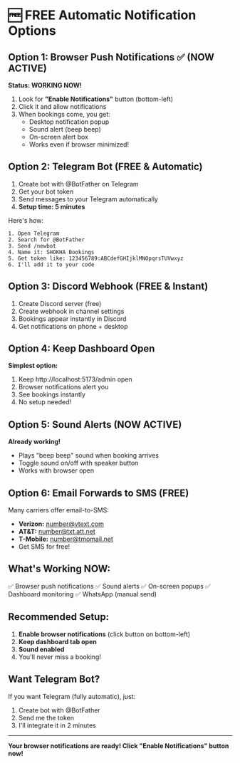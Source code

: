 # 🆓 FREE Automatic Notification Options

## Option 1: Browser Push Notifications ✅ (NOW ACTIVE)
**Status: WORKING NOW!**
1. Look for **"Enable Notifications"** button (bottom-left)
2. Click it and allow notifications
3. When bookings come, you get:
   - Desktop notification popup
   - Sound alert (beep beep)
   - On-screen alert box
   - Works even if browser minimized!

## Option 2: Telegram Bot (FREE & Automatic)
1. Create bot with @BotFather on Telegram
2. Get your bot token
3. Send messages to your Telegram automatically
4. **Setup time: 5 minutes**

Here's how:
```
1. Open Telegram
2. Search for @BotFather
3. Send /newbot
4. Name it: SHOKHA Bookings
5. Get token like: 123456789:ABCdefGHIjklMNOpqrsTUVwxyz
6. I'll add it to your code
```

## Option 3: Discord Webhook (FREE & Instant)
1. Create Discord server (free)
2. Create webhook in channel settings
3. Bookings appear instantly in Discord
4. Get notifications on phone + desktop

## Option 4: Keep Dashboard Open
**Simplest option:**
1. Keep http://localhost:5173/admin open
2. Browser notifications alert you
3. See bookings instantly
4. No setup needed!

## Option 5: Sound Alerts (NOW ACTIVE)
**Already working!**
- Plays "beep beep" sound when booking arrives
- Toggle sound on/off with speaker button
- Works with browser open

## Option 6: Email Forwards to SMS (FREE)
Many carriers offer email-to-SMS:
- **Verizon:** number@vtext.com
- **AT&T:** number@txt.att.net
- **T-Mobile:** number@tmomail.net
- Get SMS for free!

## What's Working NOW:
✅ Browser push notifications
✅ Sound alerts
✅ On-screen popups
✅ Dashboard monitoring
✅ WhatsApp (manual send)

## Recommended Setup:
1. **Enable browser notifications** (click button on bottom-left)
2. **Keep dashboard tab open**
3. **Sound enabled**
4. You'll never miss a booking!

## Want Telegram Bot?
If you want Telegram (fully automatic), just:
1. Create bot with @BotFather
2. Send me the token
3. I'll integrate it in 2 minutes

---

**Your browser notifications are ready! Click "Enable Notifications" button now!**